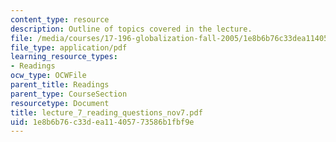 ```yaml
---
content_type: resource
description: Outline of topics covered in the lecture.
file: /media/courses/17-196-globalization-fall-2005/1e8b6b76c33dea11405773586b1fbf9e_lecture_7_reading_questions_nov7.pdf
file_type: application/pdf
learning_resource_types:
- Readings
ocw_type: OCWFile
parent_title: Readings
parent_type: CourseSection
resourcetype: Document
title: lecture_7_reading_questions_nov7.pdf
uid: 1e8b6b76-c33d-ea11-4057-73586b1fbf9e
---
```

